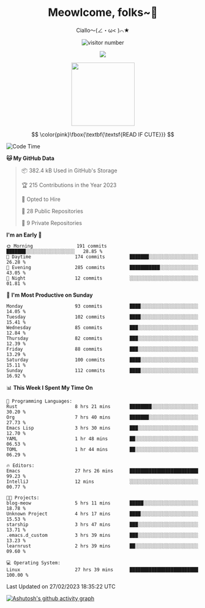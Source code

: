 <div align="center">
  <h1>Meowlcome, folks~👋</h1>
  <p>Ciallo～(∠・ω< )⌒★</p>
</div>

<p align="center">
  <img src="https://count.getloli.com/get/@Ziqi-Yang?theme=rule34" alt="visitor number" />
</p>

<p align="center">
  <img src="https://skillicons.dev/icons?i=rust,c,py,flutter,go,java,js,bash,linux,emacs" />
</p>
<p align="center">
  <img height="165" src="https://github-readme-stats.vercel.app/api?username=Ziqi-Yang&show_icons=true&include_all_commits=true&hide_border=true" />
</p>

$$
\color{pink}\fbox{\textbf{\textsf{READ IF CUTE}}}
$$

<!--START_SECTION:waka-->
![Code Time](http://img.shields.io/badge/Code%20Time-635%20hrs%2051%20mins-blue)

**🐱 My GitHub Data** 

> 📦 382.4 kB Used in GitHub's Storage 
 > 
> 🏆 215 Contributions in the Year 2023
 > 
> 💼 Opted to Hire
 > 
> 📜 28 Public Repositories 
 > 
> 🔑 9 Private Repositories 
 > 
**I'm an Early 🐤** 

```text
🌞 Morning                191 commits         ███████░░░░░░░░░░░░░░░░░░   28.85 % 
🌆 Daytime                174 commits         ███████░░░░░░░░░░░░░░░░░░   26.28 % 
🌃 Evening                285 commits         ███████████░░░░░░░░░░░░░░   43.05 % 
🌙 Night                  12 commits          ░░░░░░░░░░░░░░░░░░░░░░░░░   01.81 % 
```
📅 **I'm Most Productive on Sunday** 

```text
Monday                   93 commits          ████░░░░░░░░░░░░░░░░░░░░░   14.05 % 
Tuesday                  102 commits         ████░░░░░░░░░░░░░░░░░░░░░   15.41 % 
Wednesday                85 commits          ███░░░░░░░░░░░░░░░░░░░░░░   12.84 % 
Thursday                 82 commits          ███░░░░░░░░░░░░░░░░░░░░░░   12.39 % 
Friday                   88 commits          ███░░░░░░░░░░░░░░░░░░░░░░   13.29 % 
Saturday                 100 commits         ████░░░░░░░░░░░░░░░░░░░░░   15.11 % 
Sunday                   112 commits         ████░░░░░░░░░░░░░░░░░░░░░   16.92 % 
```


📊 **This Week I Spent My Time On** 

```text
💬 Programming Languages: 
Rust                     8 hrs 21 mins       ████████░░░░░░░░░░░░░░░░░   30.20 % 
Org                      7 hrs 40 mins       ███████░░░░░░░░░░░░░░░░░░   27.73 % 
Emacs Lisp               3 hrs 30 mins       ███░░░░░░░░░░░░░░░░░░░░░░   12.70 % 
YAML                     1 hr 48 mins        ██░░░░░░░░░░░░░░░░░░░░░░░   06.53 % 
TOML                     1 hr 44 mins        ██░░░░░░░░░░░░░░░░░░░░░░░   06.29 % 

🔥 Editors: 
Emacs                    27 hrs 26 mins      █████████████████████████   99.23 % 
IntelliJ                 12 mins             ░░░░░░░░░░░░░░░░░░░░░░░░░   00.77 % 

🐱‍💻 Projects: 
blog-meow                5 hrs 11 mins       █████░░░░░░░░░░░░░░░░░░░░   18.78 % 
Unknown Project          4 hrs 17 mins       ████░░░░░░░░░░░░░░░░░░░░░   15.53 % 
starship                 3 hrs 47 mins       ███░░░░░░░░░░░░░░░░░░░░░░   13.71 % 
.emacs.d_custom          3 hrs 39 mins       ███░░░░░░░░░░░░░░░░░░░░░░   13.23 % 
learnrust                2 hrs 39 mins       ██░░░░░░░░░░░░░░░░░░░░░░░   09.60 % 

💻 Operating System: 
Linux                    27 hrs 39 mins      █████████████████████████   100.00 % 
```


 Last Updated on 27/02/2023 18:35:22 UTC
<!--END_SECTION:waka-->


[![Ashutosh's github activity graph](https://github-readme-activity-graph.cyclic.app/graph?username=Ziqi-Yang&theme=github)](https://github.com/ashutosh00710/github-readme-activity-graph)

